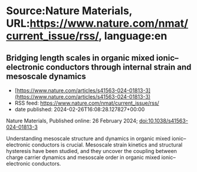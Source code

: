 # Source:Nature Materials, URL:https://www.nature.com/nmat/current_issue/rss/, language:en

## Bridging length scales in organic mixed ionic–electronic conductors through internal strain and mesoscale dynamics
 - [https://www.nature.com/articles/s41563-024-01813-3](https://www.nature.com/articles/s41563-024-01813-3)
 - RSS feed: https://www.nature.com/nmat/current_issue/rss/
 - date published: 2024-02-26T16:08:28.127827+00:00

<p>Nature Materials, Published online: 26 February 2024; <a href="https://www.nature.com/articles/s41563-024-01813-3">doi:10.1038/s41563-024-01813-3</a></p>Understanding mesoscale structure and dynamics in organic mixed ionic–electronic conductors is crucial. Mesoscale strain kinetics and structural hysteresis have been studied, and they uncover the coupling between charge carrier dynamics and mesoscale order in organic mixed ionic–electronic conductors.

